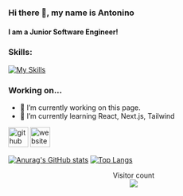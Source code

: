 ### Hi there 👋, my name is Antonino
#### I am a Junior Software Engineer!

### Skills:
[![My Skills](https://skillicons.dev/icons?i=ts,js,angular,react,python,html,css,java,cypress)](https://skillicons.dev)
### Working on...

- 🔭 I’m currently working on this page. 
- 🌱 I’m currently learning React, Next.js, Tailwind 


[<img src='https://cdn.jsdelivr.net/npm/simple-icons@3.0.1/icons/github.svg' alt='github' height='40'>](https://github.com/gepp4)  [<img src='https://cdn.jsdelivr.net/npm/simple-icons@3.0.1/icons/icloud.svg' alt='website' height='40'>](https://gepp4.github.io/)  

[![Anurag's GitHub stats](https://github-readme-stats.vercel.app/api?username=gepp4&theme=tokyonight)](https://github.com/anuraghazra/github-readme-stats)
[![Top Langs](https://github-readme-stats.vercel.app/api/top-langs/?username=gepp4&layout=compact&theme=tokyonight)](https://github.com/anuraghazra/github-readme-stats) 



<p align="center"> 
  Visitor count<br>
  <img src="https://profile-counter.glitch.me/gepp4/count.svg" />
</p>
